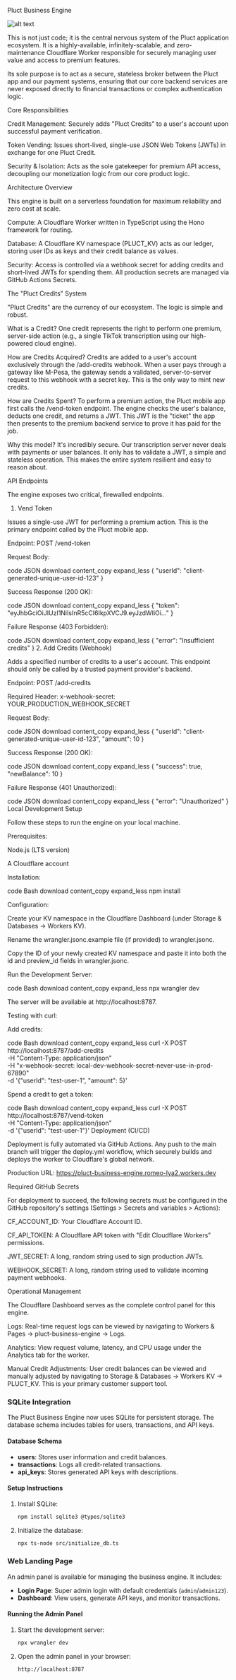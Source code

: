 Pluct Business Engine

![alt text](https://github.com/iamalbertly/pluct-business-engine/actions/workflows/deploy.yml/badge.svg)

This is not just code; it is the central nervous system of the Pluct application ecosystem. It is a highly-available, infinitely-scalable, and zero-maintenance Cloudflare Worker responsible for securely managing user value and access to premium features.

Its sole purpose is to act as a secure, stateless broker between the Pluct app and our payment systems, ensuring that our core backend services are never exposed directly to financial transactions or complex authentication logic.

Core Responsibilities

Credit Management: Securely adds "Pluct Credits" to a user's account upon successful payment verification.

Token Vending: Issues short-lived, single-use JSON Web Tokens (JWTs) in exchange for one Pluct Credit.

Security & Isolation: Acts as the sole gatekeeper for premium API access, decoupling our monetization logic from our core product logic.

Architecture Overview

This engine is built on a serverless foundation for maximum reliability and zero cost at scale.

Compute: A Cloudflare Worker written in TypeScript using the Hono framework for routing.

Database: A Cloudflare KV namespace (PLUCT_KV) acts as our ledger, storing user IDs as keys and their credit balance as values.

Security: Access is controlled via a webhook secret for adding credits and short-lived JWTs for spending them. All production secrets are managed via GitHub Actions Secrets.

The "Pluct Credits" System

"Pluct Credits" are the currency of our ecosystem. The logic is simple and robust.

What is a Credit? One credit represents the right to perform one premium, server-side action (e.g., a single TikTok transcription using our high-powered cloud engine).

How are Credits Acquired? Credits are added to a user's account exclusively through the /add-credits webhook. When a user pays through a gateway like M-Pesa, the gateway sends a validated, server-to-server request to this webhook with a secret key. This is the only way to mint new credits.

How are Credits Spent? To perform a premium action, the Pluct mobile app first calls the /vend-token endpoint. The engine checks the user's balance, deducts one credit, and returns a JWT. This JWT is the "ticket" the app then presents to the premium backend service to prove it has paid for the job.

Why this model? It's incredibly secure. Our transcription server never deals with payments or user balances. It only has to validate a JWT, a simple and stateless operation. This makes the entire system resilient and easy to reason about.

API Endpoints

The engine exposes two critical, firewalled endpoints.

1. Vend Token

Issues a single-use JWT for performing a premium action. This is the primary endpoint called by the Pluct mobile app.

Endpoint: POST /vend-token

Request Body:

code
JSON
download
content_copy
expand_less
{
  "userId": "client-generated-unique-user-id-123"
}

Success Response (200 OK):

code
JSON
download
content_copy
expand_less
{
  "token": "eyJhbGciOiJIUzI1NiIsInR5cCI6IkpXVCJ9.eyJzdWIiOi..."
}

Failure Response (403 Forbidden):

code
JSON
download
content_copy
expand_less
{
  "error": "Insufficient credits"
}
2. Add Credits (Webhook)

Adds a specified number of credits to a user's account. This endpoint should only be called by a trusted payment provider's backend.

Endpoint: POST /add-credits

Required Header: x-webhook-secret: YOUR_PRODUCTION_WEBHOOK_SECRET

Request Body:

code
JSON
download
content_copy
expand_less
{
  "userId": "client-generated-unique-user-id-123",
  "amount": 10
}

Success Response (200 OK):

code
JSON
download
content_copy
expand_less
{
  "success": true,
  "newBalance": 10
}

Failure Response (401 Unauthorized):

code
JSON
download
content_copy
expand_less
{
  "error": "Unauthorized"
}
Local Development Setup

Follow these steps to run the engine on your local machine.

Prerequisites:

Node.js (LTS version)

A Cloudflare account

Installation:

code
Bash
download
content_copy
expand_less
npm install

Configuration:

Create your KV namespace in the Cloudflare Dashboard (under Storage & Databases -> Workers KV).

Rename the wrangler.jsonc.example file (if provided) to wrangler.jsonc.

Copy the ID of your newly created KV namespace and paste it into both the id and preview_id fields in wrangler.jsonc.

Run the Development Server:

code
Bash
download
content_copy
expand_less
npx wrangler dev

The server will be available at http://localhost:8787.

Testing with curl:

Add credits:

code
Bash
download
content_copy
expand_less
curl -X POST http://localhost:8787/add-credits \
-H "Content-Type: application/json" \
-H "x-webhook-secret: local-dev-webhook-secret-never-use-in-prod-67890" \
-d '{"userId": "test-user-1", "amount": 5}'

Spend a credit to get a token:

code
Bash
download
content_copy
expand_less
curl -X POST http://localhost:8787/vend-token \
-H "Content-Type: application/json" \
-d '{"userId": "test-user-1"}'
Deployment (CI/CD)

Deployment is fully automated via GitHub Actions. Any push to the main branch will trigger the deploy.yml workflow, which securely builds and deploys the worker to Cloudflare's global network.

Production URL: https://pluct-business-engine.romeo-lya2.workers.dev

Required GitHub Secrets

For deployment to succeed, the following secrets must be configured in the GitHub repository's settings (Settings > Secrets and variables > Actions):

CF_ACCOUNT_ID: Your Cloudflare Account ID.

CF_API_TOKEN: A Cloudflare API token with "Edit Cloudflare Workers" permissions.

JWT_SECRET: A long, random string used to sign production JWTs.

WEBHOOK_SECRET: A long, random string used to validate incoming payment webhooks.

Operational Management

The Cloudflare Dashboard serves as the complete control panel for this engine.

Logs: Real-time request logs can be viewed by navigating to Workers & Pages -> pluct-business-engine -> Logs.

Analytics: View request volume, latency, and CPU usage under the Analytics tab for the worker.

Manual Credit Adjustments: User credit balances can be viewed and manually adjusted by navigating to Storage & Databases -> Workers KV -> PLUCT_KV. This is your primary customer support tool.

### SQLite Integration

The Pluct Business Engine now uses SQLite for persistent storage. The database schema includes tables for users, transactions, and API keys.

#### Database Schema

- **users**: Stores user information and credit balances.
- **transactions**: Logs all credit-related transactions.
- **api_keys**: Stores generated API keys with descriptions.

#### Setup Instructions

1. Install SQLite:
   ```bash
   npm install sqlite3 @types/sqlite3
   ```

2. Initialize the database:
   ```bash
   npx ts-node src/initialize_db.ts
   ```

### Web Landing Page

An admin panel is available for managing the business engine. It includes:

- **Login Page**: Super admin login with default credentials (`admin`/`admin123`).
- **Dashboard**: View users, generate API keys, and monitor transactions.

#### Running the Admin Panel

1. Start the development server:
   ```bash
   npx wrangler dev
   ```

2. Open the admin panel in your browser:
   ```
   http://localhost:8787
   ```